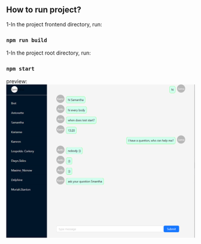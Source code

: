 ## How to run project?

1-In the project frontend directory, run:

### `npm run build`

1-In the project root directory, run:
### `npm start`



preview:
![preview](./Capture.PNG)